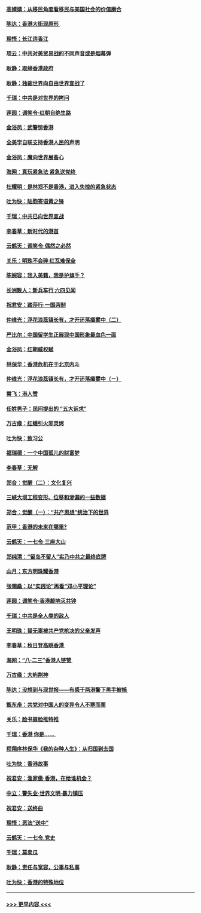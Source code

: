 #### [高婧婧：从移民角度看移民与美国社会的价值磨合](../pages/nsc993/n11495757.md?t=09031611) 
#### [陈达：香港大街现原形 ](../pages/nsc993/n11495441.md?t=09031611) 
#### [理悟：长江连香江](../pages/nsc993/n11495377.md?t=09031611) 
#### [项云：中共对美贸易战的不同声音或是烟幕弹](../pages/nsc993/n11494929.md?t=09031611) 
#### [耿静：取缔香港政府](../pages/nsc993/n11494218.md?t=09031611) 
#### [耿静：独裁世界向自由世界宣战了](../pages/nsc993/n11494190.md?t=09031611) 
#### [千瑞：中共是对世界的拷问](../pages/nsc993/n11493021.md?t=09031611) 
#### [莲园：调笑令‧红朝自绝生路](../pages/nsc993/n11493011.md?t=09031611) 
#### [金浴凤：武警惊香港](../pages/nsc993/n11492994.md?t=09031611) 
#### [全美学自联支持香港人民的声明](../pages/nsc993/n11492630.md?t=09031611) 
#### [金浴凤：魔向世界展畜心](../pages/nsc993/n11492599.md?t=09031611) 
#### [海网：真玩紧急法 紧急送党终 ](../pages/nsc993/n11492535.md?t=09031611) 
#### [杜耀明：是林郑不是香港，进入失控的紧急状态](../pages/nsc993/n11491420.md?t=09031611) 
#### [吐为快：陆胞寄语黄之锋](../pages/nsc993/n11491117.md?t=09031611) 
#### [千瑞：中共已向世界宣战](../pages/nsc993/n11490123.md?t=09031611) 
#### [李春草：新时代的港首](../pages/nsc993/n11489864.md?t=09031611) 
#### [云鹤天：调笑令·偶然之必然](../pages/nsc993/n11489701.md?t=09031611) 
#### [关乐：明珠不会碎 红瓦难保全](../pages/nsc993/n11489647.md?t=09031611) 
#### [陈婉容：我入美籍，我是护旗手？](../pages/nsc993/n11487908.md?t=09031611) 
#### [长洲散人：新兵车行 六四见闻](../pages/nsc993/n11487729.md?t=09031611) 
#### [祝君安：踏莎行‧一国两制](../pages/nsc993/n11487699.md?t=09031611) 
#### [仲维光：浮花浪蕊镇长有，才开还落瘴雾中（二）](../pages/nsc993/n11483286.md?t=09031611) 
#### [严比尔：中国留学生正展现中国形象最血色一面](../pages/nsc993/n11485145.md?t=09031611) 
#### [金浴凤：红朝威权赋](../pages/nsc993/n11485191.md?t=09031611) 
#### [林保华：香港危机在于北京内斗](../pages/nsc993/n11484593.md?t=09031611) 
#### [仲维光：浮花浪蕊镇长有，才开还落瘴雾中（ㄧ）](../pages/nsc993/n11483259.md?t=09031611) 
#### [霄飞：港人赞](../pages/nsc993/n11482957.md?t=09031611) 
#### [任姓男子：民间提出的 “五大诉求”](../pages/nsc993/n11482897.md?t=09031611) 
#### [万古缘：红蛾引火邪灵烬](../pages/nsc993/n11482886.md?t=09031611) 
#### [吐为快：致习公](../pages/nsc993/n11482867.md?t=09031611) 
#### [福瑞德：一个中国孤儿的财富梦](../pages/nsc993/n11482817.md?t=09031611) 
#### [李春草：无解](../pages/nsc993/n11482791.md?t=09031611) 
#### [郑合：觉醒（二）：文化复兴](../pages/nsc993/n11478025.md?t=09031611) 
#### [三峡大坝工程变形、位移和渗漏的一些数据](../pages/nsc993/n11478232.md?t=09031611) 
#### [郑合：觉醒（一）：“共产思想”统治下的世界](../pages/nsc993/n11477663.md?t=09031611) 
#### [范甲：香港的未来在哪里?](../pages/nsc993/n11477249.md?t=09031611) 
#### [云鹤天：一七令·三座大山](../pages/nsc993/n11477192.md?t=09031611) 
#### [郑纯清：“留岛不留人”实乃中共之最终底牌](../pages/nsc993/n11476160.md?t=09031611) 
#### [山月：东方明珠耀香港](../pages/nsc993/n11476077.md?t=09031611) 
#### [张翎燊：以“实践论”再看“邓小平理论”](../pages/nsc993/n11475733.md?t=09031611) 
#### [莲园：调笑令‧香港敲响灭共钟](../pages/nsc993/n11475723.md?t=09031611) 
#### [千瑞：中共是全人类的敌人](../pages/nsc993/n11475329.md?t=09031611) 
#### [王明珠：替无辜被共产党枪决的父亲发声](../pages/nsc993/n11474570.md?t=09031611) 
#### [李春草：秋日登高眺香港 ](../pages/nsc993/n11474491.md?t=09031611) 
#### [海网：“八·二三”香港人链赞 ](../pages/nsc993/n11474538.md?t=09031611) 
#### [万古缘：大屿荆神](../pages/nsc993/n11474401.md?t=09031611) 
#### [陈达：没想到与现世报——有感于两港警下黑手被捕 ](../pages/nsc993/n11472557.md?t=09031611) 
#### [甑东舟：共党对中国人的变异令人不寒而栗](../pages/nsc993/n11472496.md?t=09031611) 
#### [关乐：脸书扇脸推特推](../pages/nsc993/n11472488.md?t=09031611) 
#### [千瑞：香港  你是…… ](../pages/nsc993/n11472459.md?t=09031611) 
#### [程翔序林保华《我的杂种人生》：从归国到去国](../pages/nsc993/n11472369.md?t=09031611) 
#### [吐为快：香港故事](../pages/nsc993/n11471931.md?t=09031611) 
#### [祝君安：渔家傲‧香港，在给谁机会？](../pages/nsc993/n11469718.md?t=09031611) 
#### [中立：警失业‧世界文明‧暴力镇压](../pages/nsc993/n11467566.md?t=09031611) 
#### [祝君安：送终曲](../pages/nsc993/n11467546.md?t=09031611) 
#### [理悟：恶法“送中”](../pages/nsc993/n11467290.md?t=09031611) 
#### [云鹤天：一七令.党史](../pages/nsc993/n11464122.md?t=09031611) 
#### [千瑞：莫卖瓜](../pages/nsc993/n11463014.md?t=09031611) 
#### [耿静：责任与宽容，公事与私事](../pages/nsc993/n11462810.md?t=09031611) 
#### [吐为快：香港的特殊地位](../pages/nsc993/n11462562.md?t=09031611) 

----
#### [ >>> 更早内容 <<< ](../indexes/nsc993-earlier.md)
